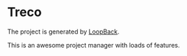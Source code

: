 # Treco

The project is generated by [LoopBack](http://loopback.io).

This is an awesome project manager with loads of features.
